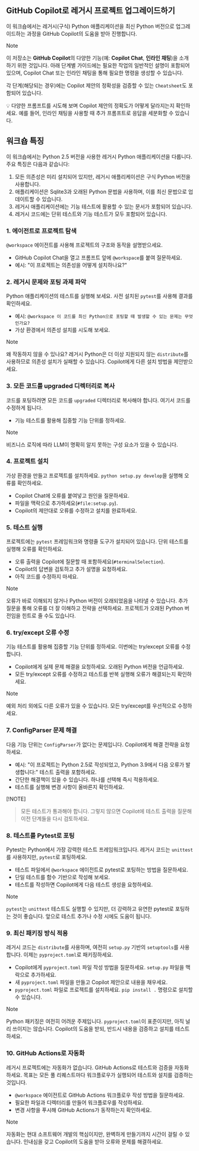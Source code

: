 ## GitHub Copilot로 레거시 프로젝트 업그레이드하기

이 워크숍에서는 레거시(구식) Python 애플리케이션을 최신 Python 버전으로 업그레이드하는 과정을 GitHub Copilot의 도움을 받아 진행합니다.

> [!NOTE]
> 이 저장소는 **GitHub Copilot**의 다양한 기능(예: **Copilot Chat**, **인라인 채팅**)을 소개하기 위한 것입니다. 아래 단계별 가이드에는 필요한 작업의 일반적인 설명이 포함되어 있으며, Copilot Chat 또는 인라인 채팅을 통해 필요한 명령을 생성할 수 있습니다.
>
> 각 단계(해당되는 경우)에는 Copilot 제안의 정확성을 검증할 수 있는 `Cheatsheet`도 포함되어 있습니다.
>
> 💡 다양한 프롬프트를 시도해 보며 Copilot 제안의 정확도가 어떻게 달라지는지 확인하세요. 예를 들어, 인라인 채팅을 사용할 때 추가 프롬프트로 응답을 세분화할 수 있습니다.

## 워크숍 특징

이 워크숍에서는 Python 2.5 버전을 사용한 레거시 Python 애플리케이션을 다룹니다. 주요 특징은 다음과 같습니다:

1. 모든 의존성은 미리 설치되어 있지만, 레거시 애플리케이션은 구식 Python 버전을 사용합니다.
1. 애플리케이션은 Sqlite3과 오래된 Python 문법을 사용하며, 이를 최신 문법으로 업데이트할 수 있습니다.
1. 레거시 애플리케이션에는 기능 테스트에 활용할 수 있는 문서가 포함되어 있습니다.
1. 레거시 코드에는 단위 테스트와 기능 테스트가 모두 포함되어 있습니다.


### 1. 에이전트로 프로젝트 탐색

`@workspace` 에이전트를 사용해 프로젝트의 구조와 동작을 설명받으세요.

- GitHub Copilot Chat을 열고 프롬프트 앞에 `@workspace`를 붙여 질문하세요.
- 예시: "이 프로젝트는 의존성을 어떻게 설치하나요?"

### 2. 레거시 문제와 포팅 과제 파악

Python 애플리케이션의 테스트를 실행해 보세요. 사전 설치된 `pytest`를 사용해 결과를 확인하세요.

- 예시: `@workspace 이 코드를 최신 Python으로 포팅할 때 발생할 수 있는 문제는 무엇인가요?`
- 가상 환경에서 의존성 설치를 시도해 보세요.

> [!NOTE]
> 왜 작동하지 않을 수 있나요? 레거시 Python은 더 이상 지원되지 않는 `distribute`를 사용하므로 의존성 설치가 실패할 수 있습니다. Copilot에게 다른 설치 방법을 제안받으세요.


### 3. 모든 코드를 upgraded 디렉터리로 복사

코드를 포팅하려면 모든 코드를 `upgraded` 디렉터리로 복사해야 합니다. 여기서 코드를 수정하게 됩니다.

- 기능 테스트를 활용해 집중할 기능 단위를 정하세요.

> [!NOTE]
> 비즈니스 로직에 따라 LLM이 명확히 알지 못하는 구성 요소가 있을 수 있습니다.


### 4. 프로젝트 설치

가상 환경을 만들고 프로젝트를 설치하세요. `python setup.py develop`을 실행해 오류를 확인하세요.

- Copilot Chat에 오류를 붙여넣고 원인을 질문하세요.
- 파일을 맥락으로 추가하세요(`#file:setup.py`).
- Copilot의 제안대로 오류를 수정하고 설치를 완료하세요.


### 5. 테스트 실행

프로젝트에는 `pytest` 프레임워크와 명령줄 도구가 설치되어 있습니다. 단위 테스트를 실행해 오류를 확인하세요.

- 오류 출력을 Copilot에 질문할 때 포함하세요(`#terminalSelection`).
- Copilot의 답변을 검토하고 추가 설명을 요청하세요.
- 아직 코드를 수정하지 마세요.

> [!NOTE]
> 오류가 바로 이해되지 않거나 Python 버전이 오래되었음을 나타낼 수 있습니다. 추가 질문을 통해 오류를 더 잘 이해하고 전략을 선택하세요. 프로젝트가 오래된 Python 버전임을 힌트로 줄 수도 있습니다.


### 6. try/except 오류 수정

기능 테스트를 활용해 집중할 기능 단위를 정하세요. 이번에는 try/except 오류를 수정합니다.

- Copilot에게 실제 문제 해결을 요청하세요. 오래된 Python 버전을 언급하세요.
- 모든 try/except 오류를 수정하고 테스트를 반복 실행해 오류가 해결되는지 확인하세요.

> [!NOTE]
> 예외 처리 외에도 다른 오류가 있을 수 있습니다. 모든 try/except를 우선적으로 수정하세요.


### 7. ConfigParser 문제 해결

다음 기능 단위는 `ConfigParser`가 없다는 문제입니다. Copilot에게 해결 전략을 요청하세요.

- 예시: "이 프로젝트는 Python 2.5로 작성되었고, Python 3.9에서 다음 오류가 발생합니다:" 테스트 출력을 포함하세요.
- 간단한 해결책이 있을 수 있습니다. 하나를 선택해 즉시 적용하세요.
- 테스트를 실행해 변경 사항이 올바른지 확인하세요.

[!NOTE]
> 모든 테스트가 통과해야 합니다. 그렇지 않으면 Copilot에 테스트 출력을 질문해 이전 단계들을 다시 검토하세요.


### 8. 테스트를 Pytest로 포팅

Pytest는 Python에서 가장 강력한 테스트 프레임워크입니다. 레거시 코드는 `unittest`를 사용하지만, `pytest`로 포팅하세요.

- 테스트 파일에서 `@workspace` 에이전트로 pytest로 포팅하는 방법을 질문하세요.
- 단일 테스트를 함수 기반으로 작성해 보세요.
- 테스트를 작성하면 Copilot에게 다음 테스트 생성을 요청하세요.

> [!NOTE]
> `pytest`는 `unittest` 테스트도 실행할 수 있지만, 더 강력하고 유연한 pytest로 포팅하는 것이 좋습니다. 앞으로 테스트 추가나 수정 시에도 도움이 됩니다.


### 9. 최신 패키징 방식 적용

레거시 코드는 `distribute`를 사용하며, 여전히 `setup.py` 기반의 `setuptools`를 사용합니다. 이제는 `pyproject.toml`로 패키징하세요.

- Copilot에게 `pyproject.toml` 파일 작성 방법을 질문하세요. `setup.py` 파일을 맥락으로 추가하세요.
- 새 `pyproject.toml` 파일을 만들고 Copilot 제안으로 내용을 채우세요.
- `pyproject.toml` 파일로 프로젝트를 설치하세요. `pip install .` 명령으로 설치할 수 있습니다.

> [!NOTE]
> Python 패키징은 여전히 어려운 주제입니다. `pyproject.toml`이 표준이지만, 아직 널리 쓰이지는 않습니다. Copilot의 도움을 받되, 반드시 내용을 검증하고 설치를 테스트하세요.


### 10. GitHub Actions로 자동화

레거시 프로젝트에는 자동화가 없습니다. GitHub Actions로 테스트와 검증을 자동화하세요. 목표는 모든 풀 리퀘스트마다 워크플로우가 실행되어 테스트와 설치를 검증하는 것입니다.

- `@workspace` 에이전트로 GitHub Actions 워크플로우 작성 방법을 질문하세요.
- 필요한 파일과 디렉터리를 만들어 워크플로우를 작성하세요.
- 변경 사항을 푸시해 GitHub Actions가 동작하는지 확인하세요.

> [!NOTE]
> 자동화는 현대 소프트웨어 개발의 핵심이지만, 완벽하게 만들기까지 시간이 걸릴 수 있습니다. 인내심을 갖고 Copilot의 도움을 받아 오류와 문제를 해결하세요.
